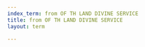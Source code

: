 ```yaml
---
index_term: from OF TH LAND DIVINE SERVICE
title: from OF TH LAND DIVINE SERVICE
layout: term

---
```

